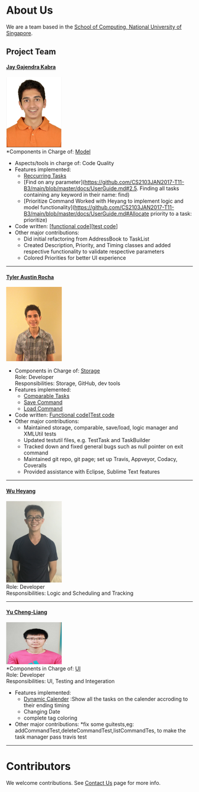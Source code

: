 # About Us

We are a team based in the [School of Computing, National University of Singapore](http://www.comp.nus.edu.sg).

## Project Team

#### [Jay Gajendra Kabra](https://github.com/jay500s)
<img src="images/jay500s.PNG" width="150"><br>
*Components in Charge of: [Model](https://github.com/CS2103JAN2017-T11-B3/main/blob/master/docs/DeveloperGuide.md#model-component) <br>
* Aspects/tools in charge of: Code Quality
* Features implemented:
    * [Reccurring Tasks]()
    * [Find on any parameter](https://github.com/CS2103JAN2017-T11-B3/main/blob/master/docs/UserGuide.md#2.5. Finding all tasks containing any keyword in their name: find)
    * [Prioritize Command Worked with Heyang to implement logic and model functionality](https://github.com/CS2103JAN2017-T11-B3/main/blob/master/docs/UserGuide.md#Allocate priority to a task: prioritize)
* Code written: [[functional code](A0164212U.md)][[test code](A0164212U.md)]
* Other major contributions:
    * Did initial refactoring from AddressBook to TaskList
    * Created Description, Priority, and Timing classes and added respective functionality to validate respective parameters
    * Colored Priorities for better UI experience

-----

#### [Tyler Austin Rocha](https://github.com/tylerrocha)
<img src="images/tylerrocha.jpg" width="150"><br>
* Components in Charge of: [Storage](https://github.com/CS2103JAN2017-T11-B3/main/blob/master/docs/DeveloperGuide.md#storage-component) <br>
Role: Developer <br>
Responsibilities: Storage, GitHub, dev tools
* Features implemented:
    * [Comparable Tasks](https://github.com/CS2103JAN2017-T11-B3/main/blob/master/docs/UserGuide.md#2.3.1)
    * [Save Command](https://github.com/CS2103JAN2017-T11-B3/main/blob/master/docs/UserGuide.md#2.11)
    * [Load Command](https://github.com/CS2103JAN2017-T11-B3/main/blob/master/docs/UserGuide.md#2.12)
* Code written: [Functional code](https://github.com/CS2103JAN2017-T11-B3/main/blob/master/collated/main/A0163559U.md)][Test code](https://github.com/CS2103JAN2017-T11-B3/main/blob/master/collated/test/A0163559U.md)
* Other major contributions:
    * Maintained storage, comparable, save/load, logic manager and XMLUtil tests
    * Updated testutil files, e.g. TestTask and TaskBuilder
    * Tracked down and fixed general bugs such as null pointer on exit command
    * Maintained git repo, git page; set up Travis, Appveyor, Codacy, Coveralls
    * Provided assistance with Eclipse, Sublime Text features


-----

#### [Wu Heyang](https://github.com/whyCaiJi)
<img src="images/whycaiji.jpg" width="150"><br>
Role: Developer <br>
Responsibilities: Logic and Scheduling and Tracking

-----

#### [Yu Cheng-Liang](https://github.com/nuslarry)
<img src="images/chengliang.jpg" width="150"><br>
*Components in Charge of: [UI](https://github.com/CS2103JAN2017-T11-B3/main/blob/master/docs/DeveloperGuide.md#model-component) <br>
Role: Developer <br>
Responsibilities: UI, Testing and Integeration
* Features implemented:
    * [Dynamic Calender](images/Ui.png)  :Show all the tasks on the calender accroding to their ending timing
    * Changing Date
    * complete tag coloring
* Other major contributions:
    *fix some guitests,eg: addCommandTest,deleteCommandTest,listCommandTes, to make the task manager pass travis test



-----

# Contributors

We welcome contributions. See [Contact Us](ContactUs.md) page for more info.
